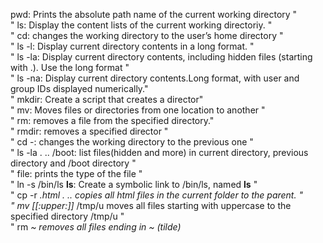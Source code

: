pwd: Prints the absolute path name of the current working directory "<br />"
ls: Display the content lists of the current working directoriy. "<br />"
cd: changes the working directory to the user’s home directory "<br />"
ls -l: Display current directory contents in a long format. "<br />"
ls -la: Display current directory contents, including hidden files (starting with .). Use the long format "<br />"
ls -na: Display current directory contents.Long format, with user and group IDs displayed numerically."<br />"
mkdir: Create a script that creates a director"<br />"
mv: Moves files or directories from one location to another "<br />"
rm: removes a file from the specified directory."<br />"
rmdir: removes a specified director "<br />"
cd -: changes the working directory to the previous one "<br />"
ls -la . .. /boot: list files(hidden and more) in current directory, previous directory and /boot directory "<br />" 
file: prints the type of the file "<br />"
ln -s /bin/ls __ls__: Create a symbolic link to /bin/ls, named __ls__ "<br />"
cp -r *.html . .. copies all html files in the current folder to the parent. "<br />"
mv [[:upper:]]* /tmp/u moves all files starting with uppercase to the specified directory /tmp/u "<br />"
rm *~ removes all files ending in ~ (tilde)* 
